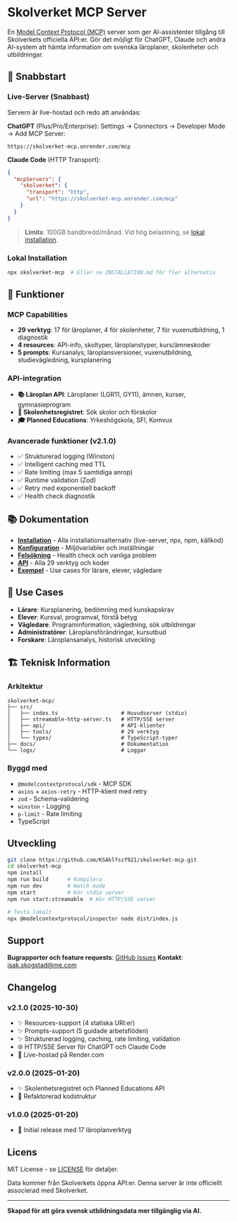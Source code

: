 # Skolverket MCP Server

En [Model Context Protocol (MCP)](https://modelcontextprotocol.io/) server som ger AI-assistenter tillgång till Skolverkets officiella API:er. Gör det möjligt för ChatGPT, Claude och andra AI-system att hämta information om svenska läroplaner, skolenheter och utbildningar.

## 🚀 Snabbstart

### Live-Server (Snabbast)
Servern är live-hostad och redo att användas:

**ChatGPT** (Plus/Pro/Enterprise): Settings → Connectors → Developer Mode → Add MCP Server:
```
https://skolverket-mcp.onrender.com/mcp
```

**Claude Code** (HTTP Transport):
```json
{
  "mcpServers": {
    "skolverket": {
      "transport": "http",
      "url": "https://skolverket-mcp.onrender.com/mcp"
    }
  }
}
```

> **Limits**: 100GB bandbredd/månad. Vid hög belastning, se [lokal installation](INSTALLATION.md).

### Lokal Installation
```bash
npx skolverket-mcp  # Eller se INSTALLATION.md för fler alternativ
```

## 🌟 Funktioner

### MCP Capabilities
- **29 verktyg**: 17 för läroplaner, 4 för skolenheter, 7 för vuxenutbildning, 1 diagnostik
- **4 resources**: API-info, skoltyper, läroplanstyper, kurs/ämneskoder
- **5 prompts**: Kursanalys, läroplansversioner, vuxenutbildning, studievägledning, kursplanering

### API-integration
- **📚 Läroplan API**: Läroplaner (LGR11, GY11), ämnen, kurser, gymnasieprogram
- **🏫 Skolenhetsregistret**: Sök skolor och förskolor
- **🎓 Planned Educations**: Yrkeshögskola, SFI, Komvux

### Avancerade funktioner (v2.1.0)
- ✅ Strukturerad logging (Winston)
- ✅ Intelligent caching med TTL
- ✅ Rate limiting (max 5 samtidiga anrop)
- ✅ Runtime validation (Zod)
- ✅ Retry med exponentiell backoff
- ✅ Health check diagnostik

## 📚 Dokumentation

- **[Installation](INSTALLATION.md)** - Alla installationsalternativ (live-server, npx, npm, källkod)
- **[Konfiguration](docs/CONFIGURATION.md)** - Miljövariabler och inställningar
- **[Felsökning](docs/TROUBLESHOOTING.md)** - Health check och vanliga problem
- **[API](docs/API.md)** - Alla 29 verktyg och koder
- **[Exempel](docs/EXAMPLES.md)** - Use cases för lärare, elever, vägledare

## 🎯 Use Cases

- **Lärare**: Kursplanering, bedömning med kunskapskrav
- **Elever**: Kursval, programval, förstå betyg
- **Vägledare**: Programinformation, vägledning, sök utbildningar
- **Administratörer**: Läroplansförändringar, kursutbud
- **Forskare**: Läroplansanalys, historisk utveckling

## 🏗️ Teknisk Information

### Arkitektur
```
skolverket-mcp/
├── src/
│   ├── index.ts                    # Huvudserver (stdio)
│   ├── streamable-http-server.ts   # HTTP/SSE server
│   ├── api/                        # API-klienter
│   ├── tools/                      # 29 verktyg
│   └── types/                      # TypeScript-typer
├── docs/                           # Dokumentation
└── logs/                           # Loggar
```

### Byggd med
- `@modelcontextprotocol/sdk` - MCP SDK
- `axios` + `axios-retry` - HTTP-klient med retry
- `zod` - Schema-validering
- `winston` - Logging
- `p-limit` - Rate limiting
- TypeScript

## Utveckling

```bash
git clone https://github.com/KSAklfszf921/skolverket-mcp.git
cd skolverket-mcp
npm install
npm run build      # Kompilera
npm run dev        # Watch mode
npm start          # Kör stdio server
npm run start:streamable  # Kör HTTP/SSE server

# Testa lokalt
npx @modelcontextprotocol/inspector node dist/index.js
```

## Support

**Bugrapporter och feature requests**: [GitHub Issues](https://github.com/KSAklfszf921/skolverket-mcp/issues)
**Kontakt**: isak.skogstad@me.com

## Changelog

### v2.1.0 (2025-10-30)
- ✨ Resources-support (4 statiska URI:er)
- ✨ Prompts-support (5 guidade arbetsflöden)
- ✨ Strukturerad logging, caching, rate limiting, validation
- 🌐 HTTP/SSE Server för ChatGPT och Claude Code
- 🚀 Live-hostad på Render.com

### v2.0.0 (2025-01-20)
- ✨ Skolenhetsregistret och Planned Educations API
- 🔧 Refaktorerad kodstruktur

### v1.0.0 (2025-01-20)
- 🎉 Initial release med 17 läroplanverktyg

## Licens

MIT License - se [LICENSE](LICENSE) för detaljer.

Data kommer från Skolverkets öppna API:er. Denna server är inte officiellt associerad med Skolverket.

---

**Skapad för att göra svensk utbildningsdata mer tillgänglig via AI.**
